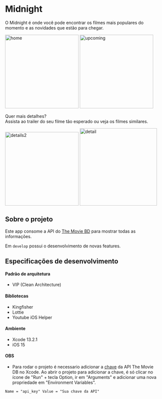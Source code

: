# Midnight

<p align="left">
O Midnight é onde você pode encontrar os filmes mais populares do momento e as novidades que estão para chegar.

<p align="left">
<img width="240" alt="home" src="https://user-images.githubusercontent.com/44198473/211101240-15115ddb-6e26-43c5-b309-bd3d05869533.png">
<img width="240" alt="upcoming" src="https://user-images.githubusercontent.com/44198473/211101531-e22d205e-d799-44ee-8af9-ec409c7f6a7a.png">  
</p>
</p>

<p align="left">
Quer mais detalhes?</br>
Assista ao trailer do seu filme tão esperado ou veja os filmes similares.
</p>

<p align="left">
<img width="240" alt="details2" src="https://user-images.githubusercontent.com/44198473/211102916-be4bb3ed-dc2b-467e-b626-ebf3cbe23dd3.png">  
<img width="252" alt="detail" src="https://user-images.githubusercontent.com/44198473/211101223-17ee9b8a-db61-44ed-9e2d-b7b028058a02.png">
</p>

## Sobre o projeto  
Este app consome a API do [The Movie BD](https://www.themoviedb.org) para mostrar todas as informações.

Em ```develop``` possui o desenvolvimento de novas features.

## Especificações de desenvolvimento
#### Padrão de arquitetura
- VIP (Clean Architecture) 

#### Bibliotecas 
- Kingfisher
- Lottie
- Youtube iOS Helper

#### Ambiente 
- Xcode 13.2.1
- iOS 15

#### OBS
- Para rodar o projeto é necessario adicionar a [chave](https://www.themoviedb.org/settings/api) da API The Movie DB no Xcode. 
Ao abrir o projeto para adicionar a chave, é só clicar no ícone de "Run" + tecla Option, ir em "Arguments" e adicionar uma nova propriedade em "Environment Variables".

```
Name = "api_key" Value = "Sua chave da API" 
```
